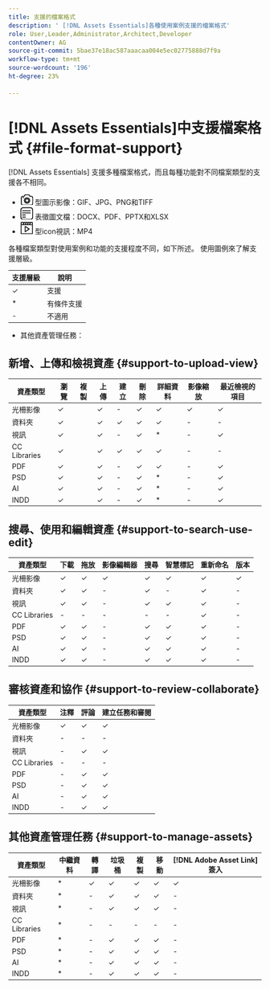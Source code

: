 ```yaml
---
title: 支援的檔案格式
description: ' [!DNL Assets Essentials]各種使用案例支援的檔案格式'
role: User,Leader,Administrator,Architect,Developer
contentOwner: AG
source-git-commit: 5bae37e18ac587aaacaa004e5ec02775888d7f9a
workflow-type: tm+mt
source-wordcount: '196'
ht-degree: 23%

---
```



# [!DNL Assets Essentials]中支援檔案格式 {#file-format-support}

[!DNL Assets Essentials] 支援多種檔案格式，而且每種功能對不同檔案類型的支援各不相同。

* ![影像檔案類](assets/do-not-localize/image-icon.png) 型圖示影像：GIF、JPG、PNG和TIFF
* ![文檔檔案類型](assets/do-not-localize/document-icon.png) 表徵圖文檔：DOCX、PDF、PPTX和XLSX
* ![視訊檔案類](assets/do-not-localize/video-icon.png) 型icon視訊：MP4

各種檔案類型對使用案例和功能的支援程度不同，如下所述。 使用圖例來了解支援層級。

| 支援層級 | 說明 |
|---------------|-------------------------|
| ✓ | 支援 |
| * | 有條件支援 |
| - | 不適用 |

* 其他資產管理任務：

## 新增、上傳和檢視資產 {#support-to-upload-view}

<!-- TBD: For AEM, AI files require the PDF option to be selected when saving the AI file.
-->

| 資產類型 | 瀏覽 | 複製 | 上傳 | 建立 | 刪除 | 詳細資料 | 影像縮放 | 最近檢視的項目 |
|---------------|----------|------|----------|----------|----------|----------|------------|-----------------|
| 光柵影像 | ✓ |  | ✓ | - | ✓ | ✓ | ✓ | ✓ |
| 資料夾 | ✓ |  | ✓ | ✓ | ✓ | ✓ | - | - |
| 視訊 | ✓ |  | ✓ | - | ✓ | * | - | ✓ |
| CC Libraries | ✓ |  | ✓ | ✓ | ✓ | ✓ | - | - |
| PDF | ✓ |  | ✓ | - | ✓ | ✓ | - | ✓ |
| PSD | ✓ |  | ✓ | - | ✓ | * | - | ✓ |
| AI | ✓ |  | ✓ | - | ✓ | * | - | ✓ |
| INDD | ✓ |  | ✓ | - | ✓ | * | - | ✓ |

## 搜尋、使用和編輯資產 {#support-to-search-use-edit}

| 資產類型 | 下載 | 拖放 | 影像編輯器 | 搜尋 | 智慧標記 | 重新命名 | 版本 |
|---------------|----------|---------------|--------------|----------|------------|----------|----------|
| 光柵影像 | ✓ | ✓ | ✓ | ✓ | ✓ | ✓ | ✓ |
| 資料夾 | ✓ | ✓ | - | ✓ | - | ✓ | - |
| 視訊 | ✓ | ✓ | - | ✓ | ✓ | ✓ | - |
| CC Libraries | - | - | - | - | - | ✓ | - |
| PDF | ✓ | ✓ | - | ✓ | ✓ | ✓ | - |
| PSD | ✓ | ✓ | - | ✓ | ✓ | ✓ | - |
| AI | ✓ | ✓ | - | ✓ | ✓ | ✓ | - |
| INDD | ✓ | ✓ | - | ✓ | ✓ | ✓ | - |

## 審核資產和協作 {#support-to-review-collaborate}

| 資產類型 | 注釋 | 評論 | 建立任務和審閱 |
|---------------|----------|----------|-------------------------|
| 光柵影像 | ✓ | ✓ | ✓ |
| 資料夾 | - | - | - |
| 視訊 | - | ✓ | ✓ |
| CC Libraries | - | - | - |
| PDF | - | ✓ | ✓ |
| PSD | - | ✓ | ✓ |
| AI | - | ✓ | ✓ |
| INDD | - | ✓ | ✓ |

## 其他資產管理任務 {#support-to-manage-assets}

| 資產類型 | 中繼資料 | 轉譯 | 垃圾桶 | 複製 | 移動 | [!DNL Adobe Asset Link] 簽入 |
|---------------|----------|------------|----------|----------|----------|----------------------------------|
| 光柵影像 | * | ✓ | ✓ | ✓ | ✓ | ✓ |
| 資料夾 | * | - | ✓ | ✓ | ✓ | - |
| 視訊 | * | - | ✓ | ✓ | ✓ | - |
| CC Libraries | * | - | - | - | - | - |
| PDF | * | - | ✓ | ✓ | ✓ | - |
| PSD | * | - | ✓ | ✓ | ✓ | - |
| AI | * | - | ✓ | ✓ | ✓ | - |
| INDD | * | - | ✓ | ✓ | ✓ | - |

<!-- TBD: Saving template table separately.
| Asset type    | Features |
|---------------|----------|
| Raster images |          |
| Folders       |          |
| Videos        |          |
| CC Libraries  |          |
| PDF files     |          |
| PSD           |          |
| AI            |          |
| INDD          |          |

>[!MORELIKETHIS]
>
>* []()
-->
